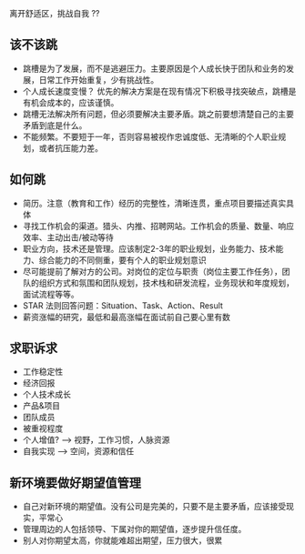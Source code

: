 离开舒适区，挑战自我 ??

## 该不该跳

- 跳槽是为了发展，而不是逃避压力。主要原因是个人成长快于团队和业务的发展，日常工作开始重复，少有挑战性。
- 个人成长速度变慢？ 优先的解决方案是在现有情况下积极寻找突破点，跳槽是有机会成本的，应该谨慎。
- 跳槽无法解决所有问题，但必须要解决主要矛盾。跳之前要想清楚自己的主要矛盾到底是什么。
- 不能频繁。不要短于一年，否则容易被视作忠诚度低、无清晰的个人职业规划，或者抗压能力差。

## 如何跳

- 简历。注意（教育和工作）经历的完整性，清晰连贯，重点项目要描述真实具体
- 寻找工作机会的渠道。猎头、内推、招聘网站。工作机会的质量、数量、响应效率、主动出击/被动等待
- 职业方向，技术还是管理。应该制定2-3年的职业规划，业务能力、技术能力、综合能力的不同侧重，要有个人的职业规划意识
- 尽可能提前了解对方的公司。对岗位的定位与职责（岗位主要工作任务），团队的组织方式和氛围和团队规划，技术栈和研发流程，业务现状和年度规划，面试流程等等。
- STAR 法则回答问题：Situation、Task、Action、Result
- 薪资涨幅的研究，最低和最高涨幅在面试前自己要心里有数

## 求职诉求

- 工作稳定性
- 经济回报
- 个人技术成长
- 产品&项目
- 团队成员
- 被重视程度
- 个人增值?     --> 视野，工作习惯，人脉资源
- 自我实现      --> 空间，资源和信任

## 新环境要做好期望值管理

- 自己对新环境的期望值。没有公司是完美的，只要不是主要矛盾，应该接受现实，平常心
- 管理周边的人包括领导、下属对你的期望值，逐步提升信任度。
- 别人对你期望太高，你就能难超出期望，压力很大，很累

